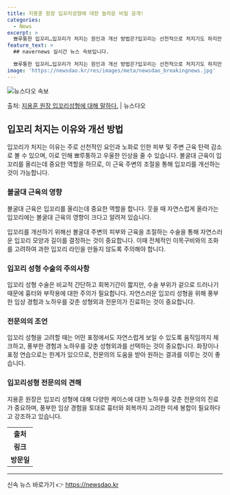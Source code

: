 ```yaml
---
title: 지용훈 원장 입꼬리성형에 대한 놀라운 비밀 공개!
categories:
  - News
excerpt: >
  뾰루퉁한 입꼬리…입꼬리가 처지는 원인과 개선 방법은?입꼬리는 선천적으로 처지기도 하지만 노화로 인한 피부와 …
feature_text: >
  ## navernews 실시간 뉴스 속보입니다.

  뾰루퉁한 입꼬리…입꼬리가 처지는 원인과 개선 방법은?입꼬리는 선천적으로 처지기도 하지만 노화로 인한 피부와 …
image: 'https://newsdao.kr/res/images/meta/newsdao_breakingnews.jpg'
---
```


![뉴스다오 속보](https://newsdao.kr/res/images/meta/newsdao_breakingnews.jpg)

<p>출처: <a href="https://newsdao.kr/3367" rel="dofollow">지용훈 원장 입꼬리성형에 대해 말하다.</a> | 뉴스다오</p>

<h2 data-ke-size="size26">입꼬리 처지는 이유와 개선 방법</h2>
<p data-ke-size="size16">입꼬리가 처지는 이유는 주로 선천적인 요인과 노화로 인한 피부 및 주변 근육 탄력 감소로 볼 수 있으며, 이로 인해 뾰루퉁하고 우울한 인상을 줄 수 있습니다. 볼굴대 근육이 입꼬리를 올리는데 중요한 역할을 하므로, 이 근육 주변의 조절을 통해 입꼬리를 개선하는 것이 가능합니다.</p>

<h3>볼굴대 근육의 영향</h3>
<p data-ke-size="size16">볼굴대 근육은 입꼬리를 올리는데 중요한 역할을 합니다. 웃을 때 자연스럽게 올라가는 입꼬리에는 볼굴대 근육의 영향이 크다고 알려져 있습니다.</p>
<p data-ke-size="size16">입꼬리를 개선하기 위해선 볼굴대 주변의 피부와 근육을 조절하는 수술을 통해 자연스러운 입꼬리 모양과 길이를 결정하는 것이 중요합니다. 이때 전체적인 이목구비와의 조화를 고려하여 과한 입꼬리 라인을 만들지 않도록 주의해야 합니다.</p>

<h3>입꼬리 성형 수술의 주의사항</h3>
<p data-ke-size="size16">입꼬리 성형 수술은 비교적 간단하고 회복기간이 짧지만, 수술 부위가 겉으로 드러나기 때문에 흉터와 부작용에 대한 주의가 필요합니다. 자연스러운 입꼬리 성형을 위해 풍부한 임상 경험과 노하우를 갖춘 성형외과 전문의가 진료하는 것이 중요합니다.</p>

<h3>전문의의 조언</h3>
<p data-ke-size="size16">입꼬리 성형을 고려할 때는 어떤 표정에서도 자연스럽게 보일 수 있도록 움직임까지 체크하고, 풍부한 경험과 노하우를 갖춘 성형외과를 선택하는 것이 중요합니다. 화장이나 표정 연습으로는 한계가 있으므로, 전문의의 도움을 받아 원하는 결과를 이루는 것이 좋습니다.</p>

<h3>입꼬리성형 전문의의 견해</h3>
<p data-ke-size="size16">지용훈 원장은 입꼬리 성형에 대해 다양한 케이스에 대한 노하우를 갖춘 전문의의 진료가 중요하며, 풍부한 임상 경험을 토대로 흉터와 회복까지 고려한 미세 봉합이 필요하다고 강조하고 있습니다.</p>

<table>
	<tbody>
		<tr>
			<td style="text-align: center; height: 17px;"><b>출처</b></td>
		</tr>
		<tr>
			<td style="text-align: center; height: 17px;"><b>링크</b></td>
		</tr>
		<tr>
			<td style="text-align: center; height: 17px;"><b>방문일</b></td>
		</tr>
	</tbody>
</table>

<hr> 

신속 뉴스 바로가기 👉 <a href="https://newsdao.kr" rel="dofollow">https://newsdao.kr</a>


